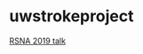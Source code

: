 # uwstrokeproject
[RSNA 2019 talk](http://brainimaging.waisman.wisc.edu/~adluru/MASY_RSNA_DEC_03_final_2019.pptx)
